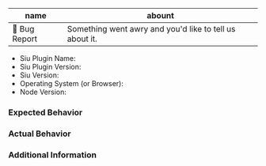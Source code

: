 | name          | abount                                                  |
| ------------- | ------------------------------------------------------- |
| 🐞 Bug Report | Something went awry and you'd like to tell us about it. |

<!--
  ⚡️ We 💛 issues.

  🚨 Your issue will be CLOSED if:
     - This template is removed
     - Parts of this template are removed
-->

- Siu Plugin Name: <!-- the plugin(s) this issue is about -->
- Siu Plugin Version:
- Siu Version:
- Operating System (or Browser):
- Node Version:

### Expected Behavior

### Actual Behavior

### Additional Information

<!--
  Most issues can be expressed or demonstrated through the REPL or a repository.
  However, the situation may arise where some small code snippets also need to
  be provided. In that situation, please add your code below using
  Fenced Code Blocks (https://help.github.com/articles/creating-and-highlighting-code-blocks/)
-->
